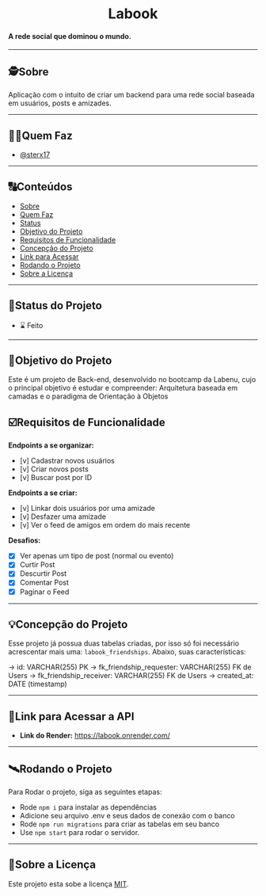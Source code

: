 

<h1 align="center">
     Labook
</h1>

<h4 align="left">
    A rede social que dominou o mundo.
</h4>

---

##  🕵Sobre

Aplicação com o intuito de criar um backend para uma rede social baseada em usuários, posts e amizades.

---

##  👩🏾Quem Faz 

- <a href="https://github.com/sterx17">@sterx17</a>

---
##  🔠Conteúdos

<!--ts-->
   * [Sobre](#sobre)
   * [Quem Faz](#-quem-faz)
   * [Status](#status)
   * [Objetivo do Projeto](#objetivo-do-projeto)
   * [Requisitos de Funcionalidade](#requisitos-de-funcionalidade)
   * [Concepção do Projeto](#concepcao-do-projeto)
   * [Link para Acessar](#link-para-acessar)
   * [Rodando o Projeto](#rodando-o-projeto)
   * [Sobre a Licença](#sobre-a-licença)
<!--te-->


---
##  🧭Status do Projeto

 - ⌛ Feito

---

##  🎯Objetivo do Projeto

Este é um projeto de Back-end, desenvolvido no bootcamp da Labenu, cujo o principal objetivo é estudar e compreender: Arquitetura baseada em camadas e o paradigma de Orientação à Objetos


## ☑️Requisitos de Funcionalidade

**Endpoints a se organizar:**

- [v] Cadastrar novos usuários
- [v] Criar novos posts
- [v] Buscar post por ID

**Endpoints a se criar:**

- [v] Linkar dois usuários por uma amizade
- [v] Desfazer uma amizade
- [v] Ver o feed de amigos em ordem do mais recente

**Desafios:**

- [x] Ver apenas um tipo de post (normal ou evento)
- [x] Curtir Post
- [x] Descurtir Post
- [x] Comentar Post
- [x] Paginar o Feed

---

## 💡Concepção do Projeto

Esse projeto já possua duas tabelas criadas, por isso só foi necessário acrescentar mais uma: `labook_friendships`. Abaixo, suas características:

→ id: VARCHAR(255) PK
→ fk_friendship_requester: VARCHAR(255) FK de Users
→ fk_friendship_receiver: VARCHAR(255) FK de Users
→ created_at: DATE (timestamp)


---

## 🔗Link para Acessar a API

- **Link do Render:** <a href="https://labook.onrender.com/">https://labook.onrender.com/</a>


---


## 🛰Rodando o Projeto

Para Rodar o projeto, siga as seguintes etapas:

- Rode `npm i` para instalar as dependências
- Adicione seu arquivo .env e seus dados de conexão com o banco
- Rode `npm run migrations` para criar as tabelas em seu banco
- Use `npm start` para rodar o servidor.


---

## 📝Sobre a Licença

Este projeto esta sobe a licença [MIT](./LICENSE).